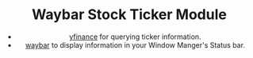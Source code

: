 <div align="center">

# Waybar Stock Ticker Module

- [yfinance](https://github.com/ranaroussi/yfinance) for querying ticker information.
- [waybar](https://github.com/Alexays/Waybar) to display information in your Window Manger's Status bar.
